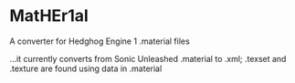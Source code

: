 # MatHEr1al
A converter for Hedghog Engine 1 .material files

...it currently converts from Sonic Unleashed .material to .xml; 
.texset and .texture are found using data in .material
